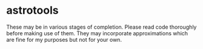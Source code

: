 # astrotools
These may be in various stages of completion. Please read code thoroughly before making use of them. They may incorporate approximations which are fine for my purposes but not for your own.
